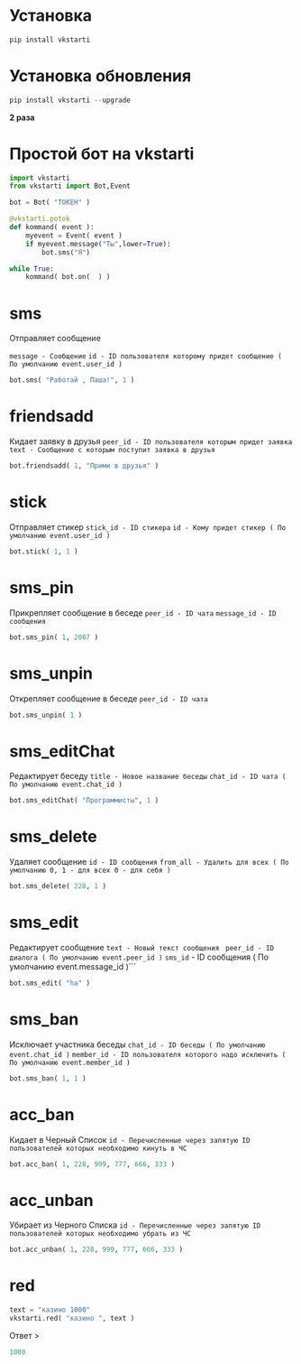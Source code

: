 # Установка
```python
pip install vkstarti
```
# Установка обновления 
```python 
pip install vkstarti --upgrade
```
**2 раза**
# Простой бот на vkstarti
```python
import vkstarti
from vkstarti import Bot,Event

bot = Bot( "ТОКЕН" )

@vkstarti.potok
def kommand( event ):
	myevent = Event( event )
	if myevent.message("Ты",lower=True):
		bot.sms("Я")

while True:
	kommand( bot.on(  ) )
```
# sms
Отправляет сообщение

```message - Сообщение```
```id - ID пользователя которому придет сообщение ( По умолчанию event.user_id )```
```python
bot.sms( "Работай , Паша!", 1 )
```
# friendsadd
Кидает заявку в друзья 
```peer_id - ID пользователя которым придет заявка```
```text - Сообщение с которым поступит заявка в друзья```
```python
bot.friendsadd( 1, "Прими в друзья" )
```
# stick
Отправляет стикер 
```stick_id - ID стикера```
```id - Кому придет стикер ( По умолчанию event.user_id )```
```python
bot.stick( 1, 1 )
```
# sms_pin
Прикрепляет сообщение в беседе
```peer_id - ID чата```
```message_id - ID сообщения```
```python 
bot.sms_pin( 1, 2007 )
```
# sms_unpin
Открепляет сообщение в беседе
```peer_id - ID чата```
```python 
bot.sms_unpin( 1 )
```
# sms_editChat
Редактирует беседу 
```title - Новое название беседы```
```chat_id - ID чата ( По умолчанию event.chat_id )```
```python
bot.sms_editChat( "Программисты", 1 )
```
# sms_delete
Удаляет сообщение
```id - ID сообщения```
```from_all - Удалить для всех ( По умолчанию 0, 1 - для всех 0 - для себя )```
```python
bot.sms_delete( 228, 1 )
```
# sms_edit
Редактирует сообщение
```text - Новый текст сообщения ```
```peer_id - ID диалога ( По умолчанию event.peer_id )```
```sms_id``` - ID сообщения ( По умолчанию event.message_id )```
```python
bot.sms_edit( "ha" )
```
# sms_ban
Исключает участника беседы
```chat_id - ID беседы ( По умолчанию event.chat_id )```
```member_id - ID пользователя которого надо исключить ( По умолчанию event.member_id )```
```python
bot.sms_ban( 1, 1 )
```
# acc_ban
Кидает в Черный Список
```id - Перечисленные через запятую ID пользователей которых необходимо кинуть в ЧС```
```python
bot.acc_ban( 1, 228, 999, 777, 666, 333 )
```
# acc_unban
Убирает из Черного Списка
```id - Перечисленные через запятую ID пользователей которых необходимо убрать из ЧС```
```python
bot.acc_unban( 1, 228, 999, 777, 666, 333 )
```
# red
```python
text = "казино 1000"
vkstarti.red( "казино ", text )
```
Ответ >
```python
1000
```
